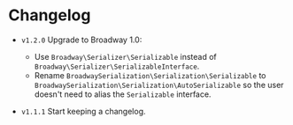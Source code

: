 # Changelog

- `v1.2.0` Upgrade to Broadway 1.0:
    - Use `Broadway\Serializer\Serializable` instead of `Broadway\Serializer\SerializableInterface`.
    - Rename `BroadwaySerialization\Serialization\Serializable` to `BroadwaySerialization\Serialization\AutoSerializable` so the user doesn't need to alias the `Serializable` interface.
 
- `v1.1.1` Start keeping a changelog.
